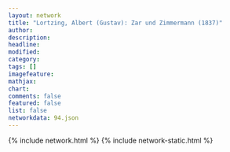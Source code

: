 ```yaml
---
layout: network
title: "Lortzing, Albert (Gustav): Zar und Zimmermann (1837)"
author:
description:
headline:
modified:
category:
tags: []
imagefeature: 
mathjax: 
chart: 
comments: false
featured: false
list: false
networkdata: 94.json
---
```

{% include network.html %}
{% include network-static.html %}

